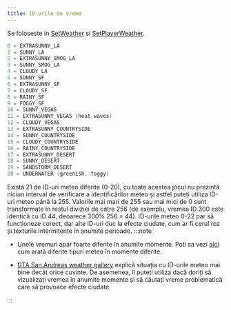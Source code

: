 ```yaml
---
title: ID-urile de vreme
---
```


Se foloseste in [SetWeather](../functions/SetWeather) si [SetPlayerWeather](../functions/SetPlayerWeather).

```c
0 = EXTRASUNNY_LA
1 = SUNNY_LA
2 = EXTRASUNNY_SMOG_LA
3 = SUNNY_SMOG_LA
4 = CLOUDY_LA
5 = SUNNY_SF
6 = EXTRASUNNY_SF
7 = CLOUDY_SF
8 = RAINY_SF
9 = FOGGY_SF
10 = SUNNY_VEGAS
11 = EXTRASUNNY_VEGAS (heat waves)
12 = CLOUDY_VEGAS
13 = EXTRASUNNY_COUNTRYSIDE
14 = SUNNY_COUNTRYSIDE
15 = CLOUDY_COUNTRYSIDE
16 = RAINY_COUNTRYSIDE
17 = EXTRASUNNY_DESERT
18 = SUNNY_DESERT
19 = SANDSTORM_DESERT
20 = UNDERWATER (greenish, foggy)
```

Există 21 de ID-uri meteo diferite (0-20), cu toate acestea jocul nu prezintă niciun interval de verificare a identificărilor meteo și astfel puteți utiliza ID-uri meteo până la 255. Valorile mai mari de 255 sau mai mici de 0 sunt transformate în restul diviziei de către 256 (de exemplu, vremea ID 300 este identică cu ID 44, deoarece 300% 256 = 44). ID-urile meteo 0-22 par să funcționeze corect, dar alte ID-uri duc la efecte ciudate, cum ar fi cerul roz și texturile intermitente în anumite perioade.
:::note

- Unele vremuri apar foarte diferite în anumite momente. Poti sa vezi [aici](http://hotmist.ddo.jp/id/weatherhtml) cum arată diferite tipuri meteo în momente diferite.

- [GTA San Andreas weather gallery](https://dev.prineside.com/en/gtasa_weather_id/) explică situația cu ID-urile meteo mai bine decât orice cuvinte. De asemenea, îl puteți utiliza dacă doriți să vizualizați vremea în anumite momente și să căutați vreme problematică care să provoace efecte ciudate.

:::

